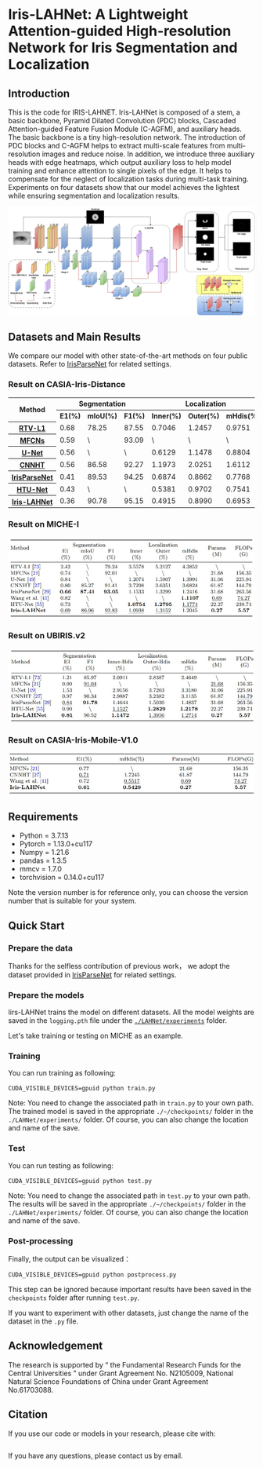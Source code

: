 # Iris-LAHNet: A Lightweight Attention-guided High-resolution Network for Iris Segmentation and Localization
## Introduction
This is the code for IRIS-LAHNET. Iris-LAHNet is composed of a stem, a basic backbone, Pyramid Dilated Convolution (PDC) blocks, Cascaded Attention-guided Feature Fusion Module (C-AGFM), and auxiliary heads. The basic backbone is a tiny high-resolution network. The introduction of PDC blocks and C-AGFM helps to extract multi-scale features from multi-resolution images and reduce noise. In addition, we introduce three auxiliary heads with edge heatmaps, which output auxiliary loss to help model training and enhance attention to single pixels of the edge. It helps to compensate for the neglect of localization tasks during multi-task training. Experiments on four datasets show that our model achieves the lightest while ensuring segmentation and localization results.

![pic1](https://github.com/YAN-0802/LAHNet/blob/main/pics/LAHNet.jpg)

## Datasets and Main Results
 We compare our model with other state-of-the-art methods on four public datasets. Refer to [IrisParseNet](https://doi.org/10.1109/TIFS.2020.2980791) for related settings.

### Result on CASIA-Iris-Distance
<table>
	<tr>
	    <th rowspan="2">Method</th>
	    <th colspan="3">Segmentation</th>
	    <th colspan="3">Localization</th> 
      <th rowspan="2">Params(M)</th>
      <th rowspan="2">FLOPs(G)</th>
	</tr >
  	<tr>
	    <th>E1(%)</th>
	    <th>mIoU(%)</th> 
      <th>F1(%)</th>
      <th>Inner(%)</th>
      <th>Outer(%)</th>
      <th>mHdis(%)</th>
	</tr >
	<tr>
	    <th><a href="https://ieeexplore.ieee.org/document/7410793">RTV-L1</a></th>
	    <td>0.68</td>
      <td>78.25</td>
      <td>87.55</td>
      <td>0.7046</td>
      <td>1.2457</td>
      <td>0.9751</td>
      <td>\</td>
      <td>\</td>
	</tr>
 	<tr>
	    <th><a href="https://doi.org/10.1109/ICB.2016.7550055">MFCNs</a></th>
	    <td>0.59</td>
      <td>\</td>
      <td>93.09</td>
      <td>\</td>
      <td>\</td>
      <td>\</td>
      <td>21.68</td>
      <td>156.35</td>
	</tr>
	 	<tr>
	    <th><a href="https://doi.org/10.1007/978-3-319-24574-4 28">U-Net</a></th>
	    <td>0.56</td>
      <td>\</td>
      <td>\</td>
      <td>0.6129</td>
      <td>1.1478</td>
      <td>0.8804</td>
      <td>31.06</td>
      <td>225.94</td>
	</tr>
 	 	<tr>
	    <th><a href="https://doi.org/10.1016/j.patrec.2018.12.021">CNNHT</a></th>
	    <td>0.56</td>
      <td>86.58</td>
      <td>92.27</td>
      <td>1.1973</td>
      <td>2.0251</td>
      <td>1.6112</td>
      <td>61.87</td>
      <td>144.79</td>
	</tr>
 	 	<tr>
	    <th><a href="https://doi.org/10.1109/TIFS.2020.2980791">IrisParseNet</a></th>
	    <td>0.41</td>
      <td>89.53</td>
      <td>94.25</td>
      <td>0.6874</td>
      <td>0.8662</td>
      <td>0.7768</td>
      <td>31.68</td>
      <td>263.56</td>
	</tr>
 	 	<tr>
	    <th><a href="https://doi.org/10.1109/IJCB54206.2022.10007944">HTU-Net</a></th>
	    <td>0.43</td>
      <td>\</td>
      <td>\</td>
      <td>0.5381</td>
      <td>0.9702</td>
      <td>0.7541</td>
      <td>22.27</td>
      <td>239.74</td>
	</tr>
 	 	<tr>
	    <th><a href="">Iris-LAHNet</a></th>
	    <td>0.36</td>
      <td>90.78</td>
      <td>95.15</td>
      <td>0.4915</td>
      <td>0.8990</td>
      <td>0.6953</td>
      <td>0.27</td>
      <td>5.57</td>
	</tr>
</table>

  ### Result on MICHE-I
  ![pic2](https://github.com/YAN-0802/LAHNet/blob/main/pics/miche.jpg)

  ### Result on UBIRIS.v2
  ![pic3](https://github.com/YAN-0802/LAHNet/blob/main/pics/ub.jpg)

  ### Result on CASIA-Iris-Mobile-V1.0
  ![pic4](https://github.com/YAN-0802/LAHNet/blob/main/pics/m1.jpg)

## Requirements
+ Python = 3.7.13
+ Pytorch = 1.13.0+cu117
+ Numpy = 1.21.6
+ pandas = 1.3.5
+ mmcv = 1.7.0
+ torchvision = 0.14.0+cu117

Note the version number is for reference only, you can choose the version number that is suitable for your system.

## Quick Start
### Prepare the data
Thanks for the selfless contribution of previous work， we adopt the dataset provided in [IrisParseNet](https://doi.org/10.1109/TIFS.2020.2980791) for related settings.

### Prepare the models
Iirs-LAHNet trains the model on different datasets. All the model weights are saved in the `logging.pth` file under the [`./LAHNet/experiments`](https://github.com/YAN-0802/LAHNet/tree/main/LAHNet/experiments) folder. 

 Let's take training or testing on MICHE as an example. 
### Training
You can run training as following:

```
CUDA_VISIBLE_DEVICES=gpuid python train.py
```
Note: You need to change the associated path in `train.py` to your own path. The trained model is saved in the appropriate `./~/checkpoints/` folder in the `./LAHNet/experiments/` folder. Of course, you can also change the location and name of the save.

### Test
You can run testing as following:

```
CUDA_VISIBLE_DEVICES=gpuid python test.py
```
Note: You need to change the associated path in `test.py` to your own path. The results will be saved in the appropriate `./~/checkpoints/` folder in the `./LAHNet/experiments/` folder. Of course, you can also change the location and name of the save.

### Post-processing
Finally, the output can be visualized：

```
CUDA_VISIBLE_DEVICES=gpuid python postprocess.py
```
This step can be ignored because important results have been saved in the `checkpoints` folder after running `test.py`.

If you want to experiment with other datasets, just change the name of the dataset in the `.py` file.

## Acknowledgement
The research is supported by “ the Fundamental Research Funds for the Central Universities ” under Grant Agreement No. N2105009, National Natural Science Foundations of China under Grant Agreement No.61703088.

## Citation
If you use our code or models in your research, please cite with:
```
```

If you have any questions, please contact us by email.
